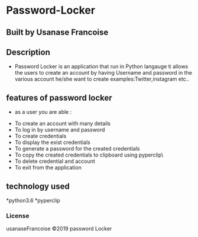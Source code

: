 # Password-Locker
## Built by <span> Usanase Francoise</span>
## Description
- Password Locker is an application that run in Python langauge ti allows the users to create an account by having Username and password in the various account he/she want to create examples:Twitter,instagram etc..

## features of password locker
  - as a user  you are able :
  * To create  an account with many details 
  * To log in by username and password
  * To create credentials
  * To display the exist credentials
  * To generate a password for the created credentials
  * To copy the created credentials to clipboard using pyperclip\
  * To delete credential and account
  * To exit from the application
 
## technology used
*python3.6
*pyperclip

### License
usanaseFrancoise &copy;2019 password Locker
